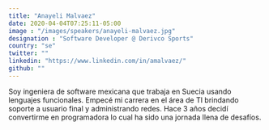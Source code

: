 ```yaml
---
title: "Anayeli Malvaez"
date: 2020-04-04T07:25:11-05:00
image : "/images/speakers/anayeli-malvaez.jpg"
designation : "Software Developer @ Derivco Sports"
country: "se"
twitter: ""
linkedin: "https://www.linkedin.com/in/amalvaez/"
github: ""
---
```


Soy ingeniera de software mexicana que trabaja en Suecia usando lenguajes funcionales. Empecé mi carrera en el área de TI brindando soporte a usuario final y administrando redes. Hace 3 años decidí convertirme en programadora lo cual ha sido una jornada llena de desafíos.
